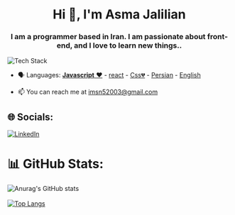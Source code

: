 <h1 align="center">Hi 👋, I'm Asma Jalilian</h1>
<h3 align="center">I am a programmer based in Iran. I am passionate about front-end, and I love to learn new things..</h3>

<p align="left"><img src="https://skillicons.dev/icons?i=js,react,git,github,html&css=16" alt="Tech Stack" /> </p>

- 🗣 Languages: [**Javascript** ❤️]((https://developer.mozilla.org/en-US/docs/Web/JavaScript)) - [react]((https://reactjs.org/docs)) - [Css💔]( https://developer.mozilla.org/en-US/docs/Web/CSS) - [Persian](https://en.wikipedia.org/wiki/Persian_language) - [English](https://en.wikipedia.org/wiki/English_language)

- 📫 You can reach me at imsn52003@gmail.com
## 🌐 Socials:
[![LinkedIn](https://skillicons.dev/icons?i=linkedin)](https://www.linkedin.com/in/asma-jalilian-03657a276/)


# 📊 GitHub Stats:
![Anurag's GitHub stats](https://github-readme-stats.vercel.app/api?username=ShineOfLostStar&show_icons=true&theme=transparent)
<br>
<br>
[![Top Langs](https://github-readme-stats.vercel.app/api/top-langs/?username=ShineOfLostStar)](https://github.com/ShineOfLostStar/github-readme-stats)
